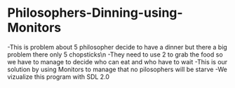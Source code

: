 # Philosophers-Dinning-using-Monitors
-This is problem about 5 philosopher decide to have a dinner but there a big problem there only 5 chopsticks\n
-They need to use 2 to grab the food so we have to manage to decide who can eat and who have to wait
-This is our solution by using Monitors to manage that no pilosophers will be starve
-We vizualize this program with SDL 2.0
